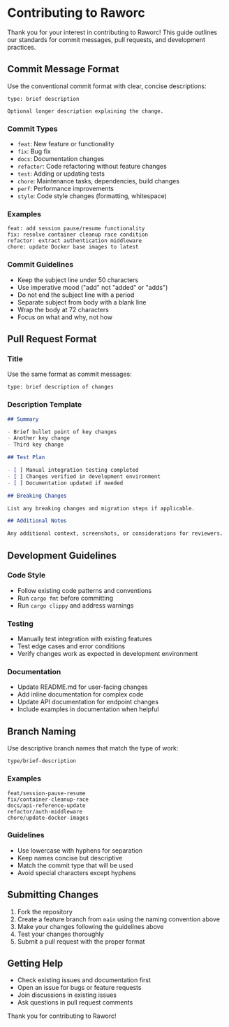 # Contributing to Raworc

Thank you for your interest in contributing to Raworc! This guide outlines our standards for commit messages, pull requests, and development practices.

## Commit Message Format

Use the conventional commit format with clear, concise descriptions:

```
type: brief description

Optional longer description explaining the change.
```

### Commit Types

- `feat`: New feature or functionality
- `fix`: Bug fix
- `docs`: Documentation changes
- `refactor`: Code refactoring without feature changes
- `test`: Adding or updating tests
- `chore`: Maintenance tasks, dependencies, build changes
- `perf`: Performance improvements
- `style`: Code style changes (formatting, whitespace)

### Examples

```
feat: add session pause/resume functionality
fix: resolve container cleanup race condition
refactor: extract authentication middleware
chore: update Docker base images to latest
```

### Commit Guidelines

- Keep the subject line under 50 characters
- Use imperative mood ("add" not "added" or "adds")
- Do not end the subject line with a period
- Separate subject from body with a blank line
- Wrap the body at 72 characters
- Focus on what and why, not how

## Pull Request Format

### Title

Use the same format as commit messages:

```
type: brief description of changes
```

### Description Template

```markdown
## Summary

- Brief bullet point of key changes
- Another key change
- Third key change

## Test Plan

- [ ] Manual integration testing completed
- [ ] Changes verified in development environment
- [ ] Documentation updated if needed

## Breaking Changes

List any breaking changes and migration steps if applicable.

## Additional Notes

Any additional context, screenshots, or considerations for reviewers.
```

## Development Guidelines

### Code Style

- Follow existing code patterns and conventions
- Run `cargo fmt` before committing
- Run `cargo clippy` and address warnings

### Testing

- Manually test integration with existing features
- Test edge cases and error conditions
- Verify changes work as expected in development environment

### Documentation

- Update README.md for user-facing changes
- Add inline documentation for complex code
- Update API documentation for endpoint changes
- Include examples in documentation when helpful

## Branch Naming

Use descriptive branch names that match the type of work:

```
type/brief-description
```

### Examples

```
feat/session-pause-resume
fix/container-cleanup-race
docs/api-reference-update
refactor/auth-middleware
chore/update-docker-images
```

### Guidelines

- Use lowercase with hyphens for separation
- Keep names concise but descriptive
- Match the commit type that will be used
- Avoid special characters except hyphens

## Submitting Changes

1. Fork the repository
2. Create a feature branch from `main` using the naming convention above
3. Make your changes following the guidelines above
4. Test your changes thoroughly
5. Submit a pull request with the proper format

## Getting Help

- Check existing issues and documentation first
- Open an issue for bugs or feature requests
- Join discussions in existing issues
- Ask questions in pull request comments

Thank you for contributing to Raworc!
